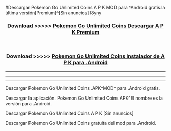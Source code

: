 #Descargar Pokemon Go Unlimited Coins  A P K MOD para ^Android gratis.la última versión[Premium]^[Sin anuncios] l8yny



<div align="center">
<h3>Download >>>>> <a href="https://es-web.web.app/?es= Pokemon Go Unlimited Coins ">Pokemon Go Unlimited Coins  Descargar A P K Premium</a></h3><br>

<h3>Download >>>>> <a href="https://es-web.web.app/?es= Pokemon Go Unlimited Coins ">Pokemon Go Unlimited Coins  Instalador de A P K para .Android</a></h3>
</div>


----------------------------------------------------------

----------------------------------------------------------

----------------------------------------------------------

Descargar Pokemon Go Unlimited Coins  .APK^MOD^ para .Android gratis.

Descargar la aplicación. Pokemon Go Unlimited Coins  APK^El nombre es la versión para .Android.

Descargar Pokemon Go Unlimited Coins  A P K [Sin anuncios]

Descargar Pokemon Go Unlimited Coins  gratuita del mod para .Android.